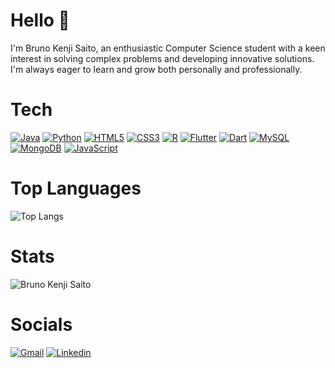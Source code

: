 # Hello 👋
I'm Bruno Kenji Saito, an enthusiastic Computer Science student with a keen interest in solving complex problems and developing innovative solutions. I'm always eager to learn and grow both personally and professionally.

# Tech
[![Java](https://img.shields.io/badge/Java-ED8B00?style=for-the-badge&logo=openjdk&logoColor=white)]()
[![Python](https://img.shields.io/badge/Python-3776AB?style=for-the-badge&logo=python&logoColor=white)]()
[![HTML5](https://img.shields.io/badge/HTML5-E34F26?style=for-the-badge&logo=html5&logoColor=white)]()
[![CSS3](https://img.shields.io/badge/CSS3-1572B6?style=for-the-badge&logo=css3&logoColor=white)]()
[![R](https://img.shields.io/badge/R-276DC3?style=for-the-badge&logo=r&logoColor=white)]()
[![Flutter](https://img.shields.io/badge/Flutter-02569B?style=for-the-badge&logo=flutter&logoColor=white)]()
[![Dart](https://img.shields.io/badge/Dart-0175C2?style=for-the-badge&logo=dart&logoColor=white)]()
[![MySQL](https://img.shields.io/badge/MySQL-00000F?style=for-the-badge&logo=mysql&logoColor=white)]()
[![MongoDB](https://img.shields.io/badge/MongoDB-4EA94B?style=for-the-badge&logo=mongodb&logoColor=white)]()
[![JavaScript](https://img.shields.io/badge/JavaScript-F7DF1E?style=for-the-badge&logo=javascript&logoColor=black)]()

# Top Languages
![Top Langs](https://github-readme-stats.vercel.app/api/top-langs/?username=bksfps&hide_progress=true&theme=transparent)

# Stats
![Bruno Kenji Saito](https://github-readme-stats.vercel.app/api?username=bksfps&show_icons=true&theme=transparent)


# Socials
[![Gmail](https://img.shields.io/badge/Gmail-D14836?style=for-the-badge&logo=gmail&logoColor=white)](bruno.kenji15@gmail.com)
[![Linkedin](https://img.shields.io/badge/LinkedIn-0077B5?style=for-the-badge&logo=linkedin&logoColor=white)](https://www.linkedin.com/in/bruno-saito-2032b8251/)
